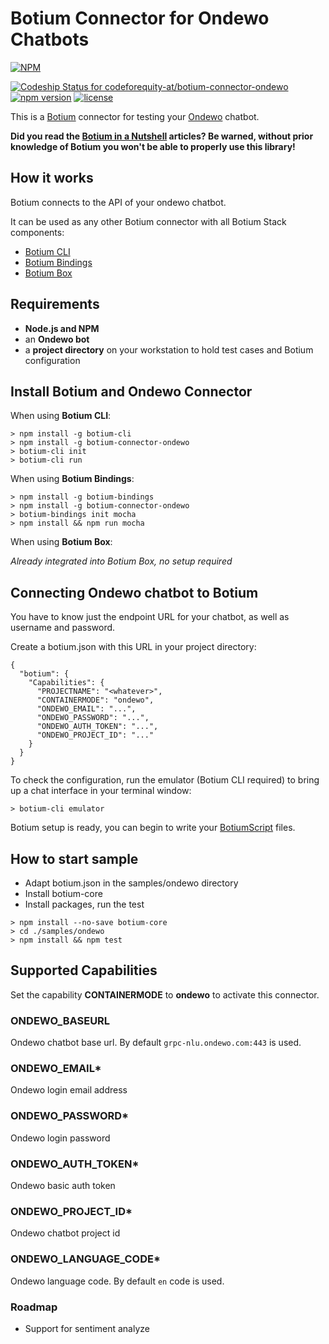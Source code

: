 # Botium Connector for Ondewo Chatbots

[![NPM](https://nodei.co/npm/botium-connector-ondewo.png?downloads=true&downloadRank=true&stars=true)](https://nodei.co/npm/botium-connector-ondewo/)

[![Codeship Status for codeforequity-at/botium-connector-ondewo](https://app.codeship.com/projects/fba89060-ca95-0137-148b-262f82e94b5b/status?branch=master)](https://app.codeship.com/projects/367944)
[![npm version](https://badge.fury.io/js/botium-connector-ondewo.svg)](https://badge.fury.io/js/botium-connector-ondewo)
[![license](https://img.shields.io/github/license/mashape/apistatus.svg)]()


This is a [Botium](https://github.com/codeforequity-at/botium-core) connector for testing your [Ondewo](https://www.ondewo.com/) chatbot.

__Did you read the [Botium in a Nutshell](https://medium.com/@floriantreml/botium-in-a-nutshell-part-1-overview-f8d0ceaf8fb4) articles? Be warned, without prior knowledge of Botium you won't be able to properly use this library!__

## How it works
Botium connects to the API of your ondewo chatbot.

It can be used as any other Botium connector with all Botium Stack components:
* [Botium CLI](https://github.com/codeforequity-at/botium-cli/)
* [Botium Bindings](https://github.com/codeforequity-at/botium-bindings/)
* [Botium Box](https://www.botium.at)

## Requirements
* **Node.js and NPM**
* an **Ondewo bot**
* a **project directory** on your workstation to hold test cases and Botium configuration

## Install Botium and Ondewo Connector

When using __Botium CLI__:

```
> npm install -g botium-cli
> npm install -g botium-connector-ondewo
> botium-cli init
> botium-cli run
```

When using __Botium Bindings__:

```
> npm install -g botium-bindings
> npm install -g botium-connector-ondewo
> botium-bindings init mocha
> npm install && npm run mocha
```

When using __Botium Box__:

_Already integrated into Botium Box, no setup required_

## Connecting Ondewo chatbot to Botium

You have to know just the endpoint URL for your chatbot, as well as username and password.
  
Create a botium.json with this URL in your project directory: 

```
{
  "botium": {
    "Capabilities": {
      "PROJECTNAME": "<whatever>",
      "CONTAINERMODE": "ondewo",
      "ONDEWO_EMAIL": "...",
      "ONDEWO_PASSWORD": "...",
      "ONDEWO_AUTH_TOKEN": "...",
      "ONDEWO_PROJECT_ID": "..."
    }
  }
}
```

To check the configuration, run the emulator (Botium CLI required) to bring up a chat interface in your terminal window:

```
> botium-cli emulator
```

Botium setup is ready, you can begin to write your [BotiumScript](https://github.com/codeforequity-at/botium-core/wiki/Botium-Scripting) files.

## How to start sample

* Adapt botium.json in the samples/ondewo directory
* Install botium-core
* Install packages, run the test

```
> npm install --no-save botium-core
> cd ./samples/ondewo
> npm install && npm test
```

## Supported Capabilities

Set the capability __CONTAINERMODE__ to __ondewo__ to activate this connector.

### ONDEWO_BASEURL
Ondewo chatbot base url. By default `grpc-nlu.ondewo.com:443` is used.

### ONDEWO_EMAIL*
Ondewo login email address

### ONDEWO_PASSWORD*
Ondewo login password

### ONDEWO_AUTH_TOKEN*
Ondewo basic auth token

### ONDEWO_PROJECT_ID*
Ondewo chatbot project id

### ONDEWO_LANGUAGE_CODE*
Ondewo language code. By default `en` code is used.

### Roadmap
* Support for sentiment analyze

